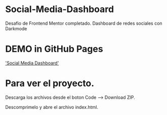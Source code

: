 # Social-Media-Dashboard
Desafio de Frontend Mentor completado. Dashboard de redes sociales con Darkmode

# DEMO in GitHub Pages
['Social Media Dashboard'](https://mateoaq.github.io/Social-Media-Dashboard/ "In GitHub Pages")

# Para ver el proyecto.

Descarga los archivos desde el boton Code --> Download ZIP.

Descomprimelo y abre el archivo index.html.

